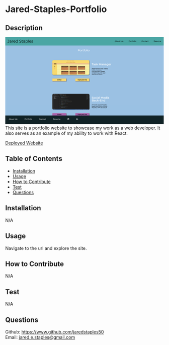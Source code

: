 # Jared-Staples-Portfolio

## Description

![portfolio](./src/assets/jared-portfolio.png)
This site is a portfolio website to showcase my work as a web developer. It also serves as an example of my ability to work with React.

[Deployed Website](https://jstaples50.github.io/jared-staples-portfolio/)

## Table of Contents

- [Installation](#installation)
- [Usage](#usage)
- [How to Contribute](#how-to-contribute)
- [Test](#test)
- [Questions](#questions)

## Installation

N/A

## Usage

Navigate to the url and explore the site.

## How to Contribute

N/A

## Test

N/A

## Questions

Github: https://www.github.com/jaredstaples50<br>
Email: jared.e.staples@gmail.com
